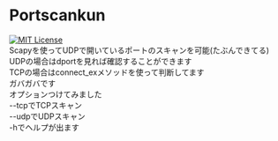 # Portscankun  
[![MIT License](https://img.shields.io/badge/Scapy-2.4.2-green.svg)](https://scapy.readthedocs.io/en/latest/)  
Scapyを使ってUDPで開いているポートのスキャンを可能(たぶんできてる)  
UDPの場合はdportを見れば確認することができます  
TCPの場合はconnect_exメソッドを使って判断してます  
ガバガバです  
オプションつけてみました  
--tcpでTCPスキャン  
--udpでUDPスキャン   
-hでヘルプが出ます  
